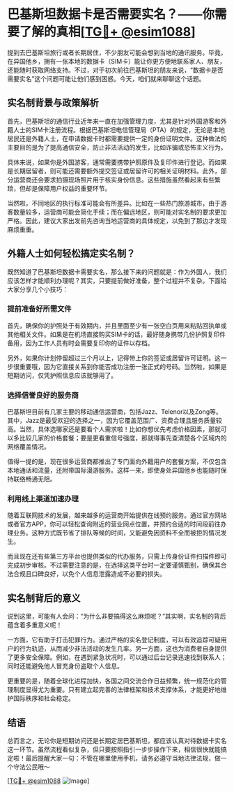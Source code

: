 # 巴基斯坦数据卡是否需要实名？——你需要了解的真相[[TG💪+ @esim1088](https://t.me/s/esim1088)]

提到去巴基斯坦旅行或者长期居住，不少朋友可能会想到当地的通讯服务。毕竟，在异国他乡，拥有一张本地的数据卡（SIM卡）能让你更方便地联系家人、朋友，还能随时获取网络支持。不过，对于初次前往巴基斯坦的朋友来说，“数据卡是否需要实名”这个问题可能让他们感到困惑。今天，咱们就来聊聊这个话题。

## 实名制背景与政策解析

首先，巴基斯坦的通信行业近年来一直在加强管理力度，尤其是针对外国游客和外籍人士的SIM卡注册流程。根据巴基斯坦电信管理局（PTA）的规定，无论是本地居民还是外籍人士，在申请数据卡时都需要提供一定的身份证明文件。这种做法的主要目的是为了提高通信安全，防止非法活动的发生，比如诈骗或恐怖主义行为。

具体来说，如果你是外国游客，通常需要携带护照原件及复印件进行登记。而如果是长期居留者，则可能还需要额外提交签证或居留许可的相关证明材料。此外，部分运营商还会要求拍摄现场照片用于核实身份信息。这些措施虽然看起来有些繁琐，但却是保障用户权益的重要环节。

当然啦，不同地区的执行标准可能会有所差异。比如在一些热门旅游城市，由于游客数量较多，运营商可能会简化手续；而在偏远地区，则可能对实名制的要求更加严格。因此，建议大家出发前先咨询当地运营商的具体规定，以免到了那边才发现麻烦重重。

## 外籍人士如何轻松搞定实名制？

既然知道了巴基斯坦数据卡需要实名，那么接下来的问题就是：作为外国人，我们应该怎样才能顺利办理呢？其实，只要提前做好准备，整个过程并不复杂。下面给大家分享几个小技巧：

### 提前准备好所需文件

首先，确保你的护照处于有效期内，并且里面至少有一张空白页用来粘贴回执单或其他相关文件。如果是在机场直接购买SIM卡的话，最好随身携带几份护照复印件备用，因为工作人员有时会需要复印你的证件以存档。

另外，如果你计划停留超过三个月以上，记得带上你的签证或居留许可证明。这一步很重要哦，因为它直接关系到你能否成功注册一张正式的号码。当然啦，如果是短期访问，仅凭护照信息应该就够用了。

### 选择信誉良好的服务商

巴基斯坦目前有几家主要的移动通信运营商，包括Jazz、Telenor以及Zong等。其中，Jazz是最受欢迎的选择之一，因为它覆盖范围广、资费合理且服务质量较高。当然，具体选哪家还是要看个人需求啦！比如你想优先考虑价格因素，那就可以多比较几家的价格套餐；要是更看重信号强度，那就得事先查清楚各个区域内的网络覆盖情况。

值得一提的是，现在很多运营商都推出了专门面向外籍用户的套餐方案，不仅包含本地通话和流量，还附带国际漫游服务。这样一来，即使身处异国他乡也能随时保持联络畅通无阻。

### 利用线上渠道加速办理

随着互联网技术的发展，越来越多的运营商开始提供在线预约服务。通过官方网站或者官方APP，你可以轻松查询附近的营业网点位置，并预约合适的时间段前往办理业务。这种方式既节省了排队等候的时间，又能避免因资料不全而被拒的情况发生。

而且现在还有些第三方平台也提供类似的代办服务，只需上传身份证件扫描件即可完成初步审核。不过需要注意的是，在选择这类平台时一定要谨慎甄别，确保其合法合规且口碑良好，以免个人信息泄露造成不必要的损失。

## 实名制背后的意义

说到这里，可能有人会问：“为什么非要搞得这么麻烦呢？”其实啊，实名制的背后蕴含着多重意义呢！

一方面，它有助于打击犯罪行为。通过严格的实名登记制度，可以有效追踪可疑用户的行为轨迹，从而减少非法活动的发生几率。另一方面，这也为消费者自身提供了更多安全保障。例如，在遇到紧急状况时，可以通过后台记录迅速找到联系人；同时还能避免他人冒充身份盗取个人信息。

更重要的是，随着全球化进程加快，各国之间交流合作日益频繁，统一规范化的管理制度显得尤为重要。只有建立起完善的法律框架和技术支撑体系，才能更好地维护国际秩序和社会稳定。

## 结语

总而言之，无论你是短期访问还是长期定居巴基斯坦，都应该认真对待数据卡实名这一环节。虽然流程看似复杂，但只要按照指引一步步操作下来，相信很快就能搞定啦！最后提醒大家一句：不管在哪里使用手机，请务必遵守当地法律法规，做一个守法公民哦～

[[TG💪+ @esim1088](https://t.me/s/esim1088) ![Image](https://i.postimg.cc/4NQfJmqS/Snipaste-2025-05-13-00-14-12.png)]